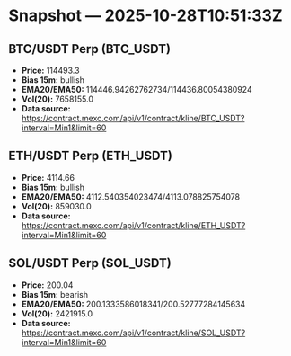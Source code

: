# Snapshot — 2025-10-28T10:51:33Z

## BTC/USDT Perp (BTC_USDT)
- **Price:** 114493.3
- **Bias 15m:** bullish
- **EMA20/EMA50:** 114446.94262762734/114436.80054380924
- **Vol(20):** 7658155.0
- **Data source:** https://contract.mexc.com/api/v1/contract/kline/BTC_USDT?interval=Min1&limit=60

## ETH/USDT Perp (ETH_USDT)
- **Price:** 4114.66
- **Bias 15m:** bullish
- **EMA20/EMA50:** 4112.540354023474/4113.078825754078
- **Vol(20):** 859030.0
- **Data source:** https://contract.mexc.com/api/v1/contract/kline/ETH_USDT?interval=Min1&limit=60

## SOL/USDT Perp (SOL_USDT)
- **Price:** 200.04
- **Bias 15m:** bearish
- **EMA20/EMA50:** 200.1333586018341/200.52777284145634
- **Vol(20):** 2421915.0
- **Data source:** https://contract.mexc.com/api/v1/contract/kline/SOL_USDT?interval=Min1&limit=60
